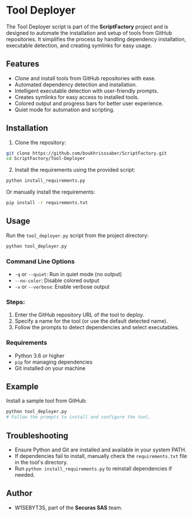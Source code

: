 # Tool Deployer

The Tool Deployer script is part of the **ScriptFactory** project and is designed to automate the installation and setup of tools from GitHub repositories. It simplifies the process by handling dependency installation, executable detection, and creating symlinks for easy usage.

## Features
- Clone and install tools from GitHub repositories with ease.
- Automated dependency detection and installation.
- Intelligent executable detection with user-friendly prompts.
- Creates symlinks for easy access to installed tools.
- Colored output and progress bars for better user experience.
- Quiet mode for automation and scripting.

## Installation
1. Clone the repository:
```bash
git clone https://github.com/boukhrisssaber/ScriptFactory.git
cd ScriptFactory/Tool-Deployer
```

2. Install the requirements using the provided script:
```bash
python install_requirements.py
```

Or manually install the requirements:
```bash
pip install -r requirements.txt
```

## Usage
Run the `tool_deployer.py` script from the project directory:
```bash
python tool_deployer.py
```

### Command Line Options
- `-q` or `--quiet`: Run in quiet mode (no output)
- `--no-color`: Disable colored output
- `-v` or `--verbose`: Enable verbose output

### Steps:
1. Enter the GitHub repository URL of the tool to deploy.
2. Specify a name for the tool (or use the default detected name).
3. Follow the prompts to detect dependencies and select executables.

### Requirements
- Python 3.6 or higher
- `pip` for managing dependencies
- Git installed on your machine

## Example
Install a sample tool from GitHub:
```bash
python tool_deployer.py
# Follow the prompts to install and configure the tool.
```

## Troubleshooting
- Ensure Python and Git are installed and available in your system PATH.
- If dependencies fail to install, manually check the `requirements.txt` file in the tool's directory.
- Run `python install_requirements.py` to reinstall dependencies if needed.

## Author
- W1SEBYT3S, part of the **Securas SAS** team.
